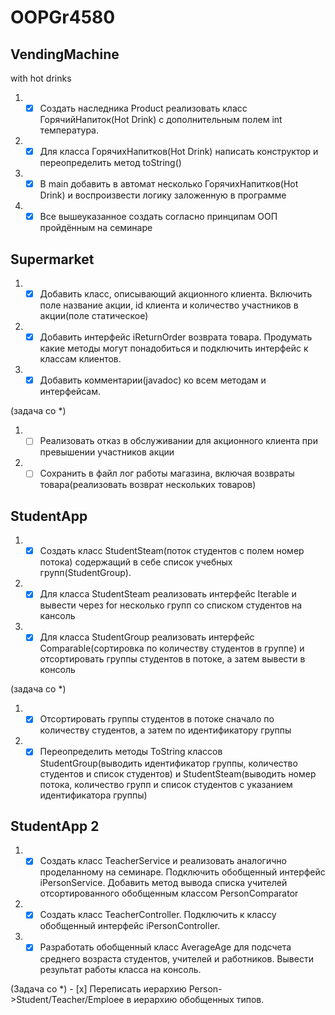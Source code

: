 # OOPGr4580
## VendingMachine
with hot drinks
1. - [x] Создать наследника Product реализовать класс ГорячийНапиток(Hot Drink) с дополнительным полем int температура.
2. - [x] Для класса ГорячихНапитков(Hot Drink) написать конструктор и переопределить метод toString()
3. - [x] В main добавить в автомат несколько ГорячихНапитков(Hot Drink) и воспроизвести логику заложенную в программе
4. - [x] Все вышеуказанное создать согласно принципам ООП пройдённым на семинаре

## Supermarket
1. - [x] Добавить класс, описывающий акционного клиента. Включить поле название акции, id клиента и количество участников в акции(поле статическое)
2. - [x] Добавить интерфейс iReturnOrder возврата товара. Продумать какие методы могут понадобиться и подключить интерфейс к классам клиентов.
3. - [x] Добавить комментарии(javadoc) ко всем методам и интерфейсам.

(задача со *)
1. - [ ] Реализовать отказ в обслуживании для акционного клиента при превышении участников акции
2. - [ ] Сохранить в файл лог работы магазина, включая возвраты товара(реализовать возврат нескольких товаров)

## StudentApp
1. - [x] Создать класс StudentSteam(поток студентов с полем номер потока) содержащий в себе список учебных групп(StudentGroup).
2. - [x] Для класса StudentSteam реализовать интерфейс Iterable и вывести через for несколько групп со списком студентов на кансоль
3. - [x] Для класса StudentGroup реализовать интерфейс Comparable(сортировка по количеству студентов в группе) и отсортировать группы студентов в потоке, а затем вывести в консоль

(задача со *)
1. - [x] Отсортировать группы студентов в потоке сначало по количеству студентов, а затем по идентификатору группы
2. - [x] Переопределить методы ToString классов StudentGroup(выводить идентификатор группы, количество студентов и список студентов) и StudentSteam(выводить номер потока, количество групп и список студентов с указанием идентификатора группы)

## StudentApp 2
1. - [x] Создать класс TeacherService и реализовать аналогично проделанному на семинаре. Подключить обобщенный интерфейс iPersonService. Добавить метод вывода списка учителей отсортированного обобщенным классом PersonComparator
2. - [x] Создать класс TeacherController. Подключить к классу обобщенный интерфейс iPersonController.
3. - [x] Разработать обобщенный класс AverageAge для подсчета среднего возраста студентов, учителей и работников. Вывести результат работы класса на консоль.

(Задача со *) - [x] Переписать иерархию Person->Student/Teacher/Emploee в иерархию обобщенных типов.
